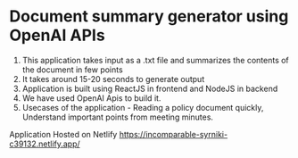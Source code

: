 # Document summary generator using OpenAI APIs
 1. This application takes input as a .txt file and summarizes the contents of the document in few points
2. It takes around 15-20 seconds to generate output
 3. Application is built using ReactJS in frontend and NodeJS in backend
 4. We have used OpenAI Apis to build it.
 5. Usecases of the application - Reading a policy document quickly, Understand important points from meeting minutes.

 Application Hosted on Netlify
 https://incomparable-syrniki-c39132.netlify.app/
 
 
